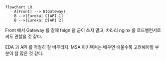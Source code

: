 ```mermaid
flowchart LR
    A[Front] --> B(Gateway)
    B -->|Eureka| C[API 1]
    B -->|Eureka| D[API 2]
```

Front 에서 Gateway 를 갈때 feign 을 굳이 쓰지 말고, 차라리 nginx 를 로드밸런서로 써도 괜찮을 것 같다.

EDA 과 API 를 적절히 잘 버무리자. MSA 아키텍쳐는 배우면 배울수록 고려해야할 부분이 참 많은 것 같다.
